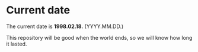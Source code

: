 # Current date

The current date is **1998.02.18.** (YYYY.MM.DD.)

This repository will be good when the world ends, so we will know how long it lasted.